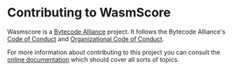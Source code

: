 # Contributing to WasmScore

Wasmscore is a [Bytecode Alliance] project. It follows the Bytecode
Alliance's [Code of Conduct] and [Organizational Code of Conduct].

For more information about contributing to this project you can consult the
[online documentation] which should cover all sorts of topics.

[Bytecode Alliance]: https://bytecodealliance.org/
[Code of Conduct]: CODE_OF_CONDUCT.md
[Organizational Code of Conduct]: ORG_CODE_OF_CONDUCT.md
[online documentation]: https://bytecodealliance.github.io/wasmtime/contributing.html
